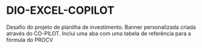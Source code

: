 # DIO-EXCEL-COPILOT
Desafio do projeto de planilha de investimento.
Banner personalizada criada através do CO-PILOT.
Inclui uma aba com uma tabela de referência para a fórmula do PROCV
